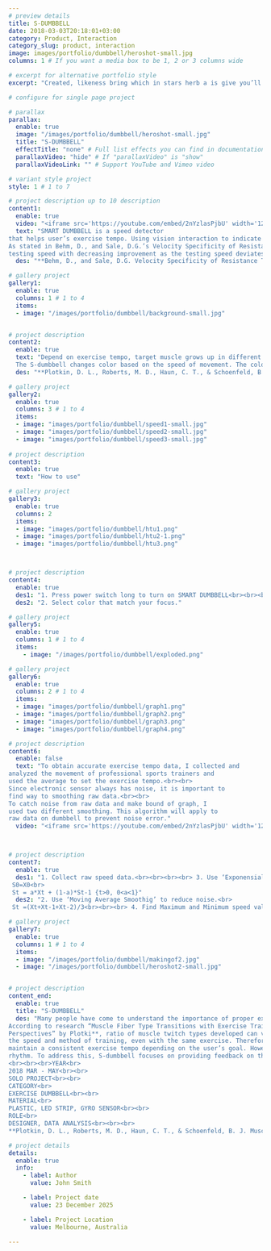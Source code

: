 ```yaml
---
# preview details
title: S-DUMBBELL
date: 2018-03-03T20:18:01+03:00
category: Product, Interaction
category_slug: product, interaction
image: images/portfolio/dumbbell/heroshot-small.jpg
columns: 1 # If you want a media box to be 1, 2 or 3 columns wide

# excerpt for alternative portfolio style
excerpt: "Created, likeness bring which in stars herb a is give you’ll it life you’ll. Whose..."

# configure for single page project

# parallax
parallax:
  enable: true
  image: "/images/portfolio/dumbbell/heroshot-small.jpg"
  title: "S-DUMBBELL"
  effectTitle: "none" # Full list effects you can find in documentation theme
  parallaxVideo: "hide" # If "parallaxVideo" is "show"
  parallaxVideoLink: "" # Support YouTube and Vimeo video 

# variant style project
style: 1 # 1 to 7

# project description up to 10 description
content1:
  enable: true
  video: "<iframe src='https://youtube.com/embed/2nYzlasPjbU' width='1280' height='800' allowfullscreen='allowfullscreen'></iframe>"
  text: "SMART DUMBBELL is a speed detector 
that helps user’s exercise tempo. Using vision interaction to indicate current speed of movement.<br><br><br><br>
As stated in Behm, D., and Sale, D.G.’s Velocity Specificity of Resistance Training**, Resistance training at a specific speed will exhibit optimal gains at a similar 
testing speed with decreasing improvement as the testing speed deviates farther from the training speed."
  des: "**Behm, D., and Sale, D.G. Velocity Specificity of Resistance Training, Sports Medicine, July 1993, 15(6):374-88"

# gallery project
gallery1:
  enable: true
  columns: 1 # 1 to 4
  items:
  - image: "/images/portfolio/dumbbell/background-small.jpg"


# project description
content2:
  enable: true
  text: "Depend on exercise tempo, target muscle grows up in different type.**<br><br><br><br>
  The S-dumbbell changes color based on the speed of movement. The color of the dumbbell remains constant during the same tempo. Users will naturally exercise at a consistent speed if they keep the color steady during workout. Also they can notice whether they are maintaining a constant speed through a sound alarm."
  des: "**Plotkin, D. L., Roberts, M. D., Haun, C. T., & Schoenfeld, B. J. Muscle Fiber Type Transitions with Exercise Training: Shifting Perspectives. Sports, 9(9), 127, 202"

# gallery project
gallery2:
  enable: true
  columns: 3 # 1 to 4
  items:
  - image: "images/portfolio/dumbbell/speed1-small.jpg"
  - image: "images/portfolio/dumbbell/speed2-small.jpg"
  - image: "images/portfolio/dumbbell/speed3-small.jpg"
  
# project description
content3:
  enable: true
  text: "How to use"

# gallery project
gallery3:
  enable: true
  columns: 2
  items:
  - image: "images/portfolio/dumbbell/htu1.png"
  - image: "images/portfolio/dumbbell/htu2-1.png"
  - image: "images/portfolio/dumbbell/htu3.png"



# project description
content4:
  enable: true
  des1: "1. Press power switch long to turn on SMART DUMBBELL<br><br><br><br>3. If you move in wrong speed, yellow light turns on"
  des2: "2. Select color that match your focus."

# gallery project
gallery5:
  enable: true
  columns: 1 # 1 to 4
  items:
    - image: "/images/portfolio/dumbbell/exploded.png"

# gallery project
gallery6:
  enable: true
  columns: 2 # 1 to 4
  items:
  - image: "images/portfolio/dumbbell/graph1.png"
  - image: "images/portfolio/dumbbell/graph2.png"
  - image: "images/portfolio/dumbbell/graph3.png"
  - image: "images/portfolio/dumbbell/graph4.png"

# project description
content6:
  enable: false
  text: "To obtain accurate exercise tempo data, I collected and 
analyzed the movement of professional sports trainers and 
used the average to set the exercise tempo.<br><br>
Since electronic sensor always has noise, it is important to 
find way to smoothing raw data.<br><br> 
To catch noise from raw data and make bound of graph, I 
used two different smoothing. This algorithm will apply to 
raw data on dumbbell to prevent noise error."
  video: "<iframe src='https://youtube.com/embed/2nYzlasPjbU' width='1280' height='800' allowfullscreen='allowfullscreen'></iframe>"



# project description
content7:
  enable: true
  des1: "1. Collect raw speed data.<br><br><br><br> 3. Use ‘Exponensial Smoothig’ to get bound of data<br>
 S0=X0<br>
 St = a*Xt + (1-a)*St-1 {t>0, 0<a<1}"
  des2: "2. Use ‘Moving Average Smoothig’ to reduce noise.<br>
 St =(Xt+Xt-1+Xt-2)/3<br><br><br> 4. Find Maximum and Minimum speed value"

# gallery project
gallery7:
  enable: true
  columns: 1 # 1 to 4
  items:
  - image: "/images/portfolio/dumbbell/makingof2.jpg"
  - image: "/images/portfolio/dumbbell/heroshot2-small.jpg"


# project description
content_end:
  enable: true
  title: "S-DUMBBELL"
  des: "Many people have come to understand the importance of proper exercise form and targeting the right muscles, but many still don’t know the importance of exercise tempo.<br><br>
According to research “Muscle Fiber Type Transitions with Exercise Training: Shifting 
Perspectives” by Plotki**, ratio of muscle twitch types developed can vary depending on 
the speed and method of training, even with the same exercise. Therefore, it is crucial to 
maintain a consistent exercise tempo depending on the user’s goal. However, many people focus only on correct form and overlook the importance of maintaining a consistent 
rhythm. To address this, S-dumbbell focuses on providing feedback on the user’s exercise tempo through visual and auditory stimuli, to which people are highly responsive.
<br><br><br>YEAR<br>
2018 MAR - MAY<br><br>
SOLO PROJECT<br><br>
CATEGORY<br>
EXERCISE DUMBBELL<br><br>
MATERIAL<br>
PLASTIC, LED STRIP, GYRO SENSOR<br><br>
ROLE<br>
DESIGNER, DATA ANALYSIS<br><br><br>
**Plotkin, D. L., Roberts, M. D., Haun, C. T., & Schoenfeld, B. J. Muscle Fiber Type Transitions with Exercise Training: Shifting Perspectives. Sports, 9(9), 127, 2"

# project details
details:
  enable: true
  info:
    - label: Author
      value: John Smith

    - label: Project date
      value: 23 December 2025

    - label: Project Location
      value: Melbourne, Australia

---
```

